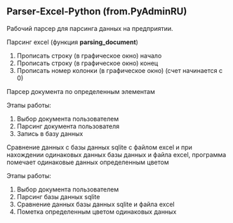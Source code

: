 ## Parser-Excel-Python (from.PyAdminRU)

Рабочий парсер для парсинга данных на предприятии.

Парсинг excel (функция **parsing_document**)
1. Прописать строку (в графическое окно) начало
2. Прописать строку (в графическое окно) конец 
3. Прописать номер колонки (в графическое окно) (счет начинается с 0)


Парсер документа по определенным элементам

Этапы работы:
1. Выбор документа пользователем
2. Парсинг документа пользователя
3. Запись в базу данных

Сравнение данных с базы данных sqlite с файлом excel и при нахождении одинаковых данных базы данных и файла excel, 
программа помечает одинаковые данных определенным цветом

Этапы работы:
1. Выбор документа пользователем
2. Парсинг базы данных sqlite
3. Сравнение данных базы данных sqlite и файла excel
4. Пометка определенным цветом одинаковых данных